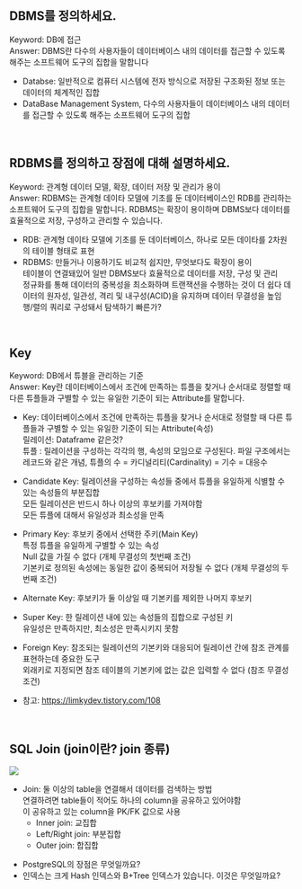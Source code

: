 ## DBMS를 정의하세요.

Keyword: DB에 접근  
Answer: DBMS란 다수의 사용자들이 데이터베이스 내의 데이터를 접근할 수 있도록 해주는 소프트웨어 도구의 집합을 말합니다

- Databse: 일반적으로 컴퓨터 시스템에 전자 방식으로 저장된 구조화된 정보 또는 데이터의 체계적인 집합
- DataBase Management System, 다수의 사용자들이 데이터베이스 내의 데이터를 접근할 수 있도록 해주는 소프트웨어 도구의 집합

<br/>

## RDBMS를 정의하고 장점에 대해 설명하세요.

Keyword: 관계형 데이터 모델, 확장, 데이터 저장 및 관리가 용이  
Answer: RDBMS는 관계형 데이타 모델에 기초를 둔 데이터베이스인 RDB를 관리하는 소프트웨어 도구의 집합을 말합니다. RDBMS는 확장이 용이하며 DBMS보다 데이터를 효율적으로 저장, 구성하고 관리할 수 있습니다.

- RDB: 관계형 데이타 모델에 기초를 둔 데이터베이스, 하나로 모든 데이타를 2차원의 테이블 형태로 표현
- RDBMS: 만들거나 이용하기도 비교적 쉽지만, 무엇보다도 확장이 용이  
  테이블이 연결돼있어 일반 DBMS보다 효율적으로 데이터를 저장, 구성 및 관리  
  정규화를 통해 데이터의 중복성을 최소화하며 트랜잭션을 수행하는 것이 더 쉽다
  데이터의 원자성, 일관성, 격리 및 내구성(ACID)을 유지하며 데이터 무결성을 높임  
  행/렬의 쿼리로 구성돼서 탐색하기 빠른가?

<br/>

## Key

Keyword: DB에서 튜블을 관리하는 기준  
Answer: Key란 데이터베이스에서 조건에 만족하는 튜플을 찾거나 순서대로 정렬할 때 다른 튜플들과 구별할 수 있는 유일한 기준이 되는 Attribute를 말합니다.

- Key: 데이터베이스에서 조건에 만족하는 튜플을 찾거나 순서대로 정렬할 때 다른 튜플들과 구별할 수 있는 유일한 기준이 되는 Attribute(속성)  
  릴레이션: Dataframe 같은것?  
  튜플 : 릴레이션을 구성하는 각각의 행, 속성의 모임으로 구성된다. 파일 구조에서는 레코드와 같은 개념, 튜플의 수 = 카디널리티(Cardinality) = 기수 = 대응수

- Candidate Key: 릴레이션을 구성하는 속성들 중에서 튜플을 유일하게 식별할 수 있는 속성들의 부분집합  
  모든 릴레이션은 반드시 하나 이상의 후보키를 가져야함  
  모든 튜플에 대해서 유일성과 최소성을 만족

- Primary Key: 후보키 중에서 선택한 주키(Main Key)  
  특정 튜플을 유일하게 구별할 수 있는 속성  
  Null 값을 가질 수 없다 (개체 무결성의 첫번째 조건)  
  기본키로 정의된 속성에는 동일한 값이 중복되어 저장될 수 없다 (개체 무결성의 두번째 조건)

- Alternate Key: 후보키가 둘 이상일 때 기본키를 제외한 나머지 후보키

- Super Key: 한 릴레이션 내에 있는 속성들의 집합으로 구성된 키  
  유일성은 만족하지만, 최소성은 만족시키지 못함

- Foreign Key: 참조되는 릴레이션의 기본키와 대응되어 릴레이션 간에 참조 관계를 표현하는데 중요한 도구  
  외래키로 지정되면 참조 테이블의 기본키에 없는 값은 입력할 수 없다 (참조 무결성 조건)
- 참고: https://limkydev.tistory.com/108

<br/>

## SQL Join (join이란? join 종류)

![](https://images.velog.io/images/hanlyang0522/post/fae170c2-5323-4045-8f17-bb5310ca7f8a/image.png)

- Join: 둘 이상의 table을 연결해서 데이터를 검색하는 방법  
  연결하려면 table들이 적어도 하나의 column을 공유하고 있어야함  
  이 공유하고 있는 column을 PK/FK 값으로 사용
  - Inner join: 교집합
  - Left/Right join: 부분집합
  - Outer join: 합집합

* PostgreSQL의 장점은 무엇일까요?
* 인덱스는 크게 Hash 인덱스와 B+Tree 인덱스가 있습니다. 이것은 무엇일까요?

